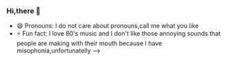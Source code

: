 ### Hi,there 👋

<!--
**BalanValeriaCorina/BalanValeriaCorina** is a ✨ _special_ ✨ repository because its `README.md` (this file) appears on your GitHub profile.

Here are some ideas to get you started:

- 🔭 I’m currently working on Android personal project
- 🌱 I’m currently learning Web Development and Adroid
- 👯 I’m looking to collaborate on creating content
- 🤔 I’m looking for help with JavaScript
- 💬 Ask me about C# and Java
<!--- 📫 How to reach me: ...-->
- 😄 Pronouns: I do not care about pronouns,call me what you like
- ⚡ Fun fact: I love 80's music and I don't like those annoying sounds that people are making with their mouth because I have misophonia,unfortunatelly 
-->
